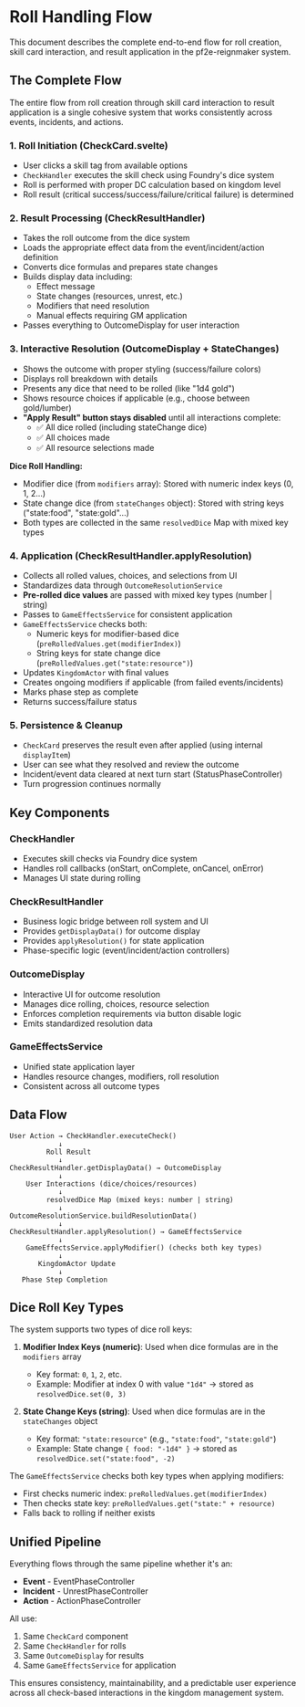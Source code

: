 # Roll Handling Flow

This document describes the complete end-to-end flow for roll creation, skill card interaction, and result application in the pf2e-reignmaker system.

## The Complete Flow

The entire flow from roll creation through skill card interaction to result application is a single cohesive system that works consistently across events, incidents, and actions.

### 1. **Roll Initiation** (CheckCard.svelte)
- User clicks a skill tag from available options
- `CheckHandler` executes the skill check using Foundry's dice system
- Roll is performed with proper DC calculation based on kingdom level
- Roll result (critical success/success/failure/critical failure) is determined

### 2. **Result Processing** (CheckResultHandler)
- Takes the roll outcome from the dice system
- Loads the appropriate effect data from the event/incident/action definition
- Converts dice formulas and prepares state changes
- Builds display data including:
  - Effect message
  - State changes (resources, unrest, etc.)
  - Modifiers that need resolution
  - Manual effects requiring GM application
- Passes everything to OutcomeDisplay for user interaction

### 3. **Interactive Resolution** (OutcomeDisplay + StateChanges)
- Shows the outcome with proper styling (success/failure colors)
- Displays roll breakdown with details
- Presents any dice that need to be rolled (like "1d4 gold")
- Shows resource choices if applicable (e.g., choose between gold/lumber)
- **"Apply Result" button stays disabled** until all interactions complete:
  - ✅ All dice rolled (including stateChange dice)
  - ✅ All choices made
  - ✅ All resource selections made

**Dice Roll Handling:**
- Modifier dice (from `modifiers` array): Stored with numeric index keys (0, 1, 2...)
- State change dice (from `stateChanges` object): Stored with string keys ("state:food", "state:gold"...)
- Both types are collected in the same `resolvedDice` Map with mixed key types

### 4. **Application** (CheckResultHandler.applyResolution)
- Collects all rolled values, choices, and selections from UI
- Standardizes data through `OutcomeResolutionService`
- **Pre-rolled dice values** are passed with mixed key types (number | string)
- Passes to `GameEffectsService` for consistent application
- `GameEffectsService` checks both:
  - Numeric keys for modifier-based dice (`preRolledValues.get(modifierIndex)`)
  - String keys for state change dice (`preRolledValues.get("state:resource")`)
- Updates `KingdomActor` with final values
- Creates ongoing modifiers if applicable (from failed events/incidents)
- Marks phase step as complete
- Returns success/failure status

### 5. **Persistence & Cleanup**
- `CheckCard` preserves the result even after applied (using internal `displayItem`)
- User can see what they resolved and review the outcome
- Incident/event data cleared at next turn start (StatusPhaseController)
- Turn progression continues normally

## Key Components

### CheckHandler
- Executes skill checks via Foundry dice system
- Handles roll callbacks (onStart, onComplete, onCancel, onError)
- Manages UI state during rolling

### CheckResultHandler
- Business logic bridge between roll system and UI
- Provides `getDisplayData()` for outcome display
- Provides `applyResolution()` for state application
- Phase-specific logic (event/incident/action controllers)

### OutcomeDisplay
- Interactive UI for outcome resolution
- Manages dice rolling, choices, resource selection
- Enforces completion requirements via button disable logic
- Emits standardized resolution data

### GameEffectsService
- Unified state application layer
- Handles resource changes, modifiers, roll resolution
- Consistent across all outcome types

## Data Flow

```
User Action → CheckHandler.executeCheck()
            ↓
         Roll Result
            ↓
CheckResultHandler.getDisplayData() → OutcomeDisplay
            ↓
    User Interactions (dice/choices/resources)
            ↓
         resolvedDice Map (mixed keys: number | string)
            ↓
OutcomeResolutionService.buildResolutionData()
            ↓
CheckResultHandler.applyResolution() → GameEffectsService
            ↓
    GameEffectsService.applyModifier() (checks both key types)
            ↓
       KingdomActor Update
            ↓
   Phase Step Completion
```

## Dice Roll Key Types

The system supports two types of dice roll keys:

1. **Modifier Index Keys (numeric)**: Used when dice formulas are in the `modifiers` array
   - Key format: `0`, `1`, `2`, etc.
   - Example: Modifier at index 0 with value `"1d4"` → stored as `resolvedDice.set(0, 3)`

2. **State Change Keys (string)**: Used when dice formulas are in the `stateChanges` object
   - Key format: `"state:resource"` (e.g., `"state:food"`, `"state:gold"`)
   - Example: State change `{ food: "-1d4" }` → stored as `resolvedDice.set("state:food", -2)`

The `GameEffectsService` checks both key types when applying modifiers:
- First checks numeric index: `preRolledValues.get(modifierIndex)`
- Then checks state key: `preRolledValues.get("state:" + resource)`
- Falls back to rolling if neither exists

## Unified Pipeline

Everything flows through the same pipeline whether it's an:
- **Event** - EventPhaseController
- **Incident** - UnrestPhaseController  
- **Action** - ActionPhaseController

All use:
1. Same `CheckCard` component
2. Same `CheckHandler` for rolls
3. Same `OutcomeDisplay` for results
4. Same `GameEffectsService` for application

This ensures consistency, maintainability, and a predictable user experience across all check-based interactions in the kingdom management system.
